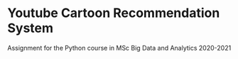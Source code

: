 # Youtube Cartoon Recommendation System
Assignment for the Python course in MSc Big Data and Analytics 2020-2021
